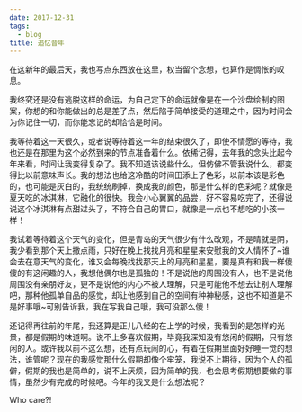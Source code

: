 ```yaml
---
date: 2017-12-31
tags:
  - blog
title: 追忆昔年
---
```


在这新年的最后天，我也写点东西放在这里，权当留个念想，也算作是惆怅的叹息。

<!--more-->

我终究还是没有逃脱这样的命运，为自己定下的命运就像是在一个沙盘绘制的图案，你想的和你能做出的总是差了点，然后陷于简单接受的道理之中，因为时间会为你记住一切，而你能忘记的却恰恰是时间。

我等待着这一天很久，或者说等待着这一年的结束很久了，即使不情愿的等待，我也还是在那里为这个必然到来的节点准备着什么。依稀记得，去年我的念头比起今年来看，时间让我变得复杂了。我不知道该说些什么，但仿佛不管我说什么，都变得比以前意味声长。我的想法也给这冷酷的时间田添上了色彩，以前本该是彩色的，也可能是灰白的，我统统刷掉，换成我的颜色，那是什么样的色彩呢？就像是夏天吃的冰淇淋，它融化的很快。我会小心翼翼的品尝，好不容易吃完了，还得说说这个冰淇淋有点甜过头了，不符合自己的胃口，就像是一点也不想吃的小孩一样！

我试着等待着这个天气的变化，但是青岛的天气很少有什么改观，不是晴就是阴，我少看到那个天上撒点雨，只好在晚上找找月亮和星星来安慰我的文人情怀了~谁会去在意天气的变化，谁又会每晚找找那天上的月亮和星星，要是真有和我一样傻傻的有这闲趣的人，我想他偶尔也是孤独的！不是说他的周围没有人，也不是说他周围没有亲朋好友，更不是说他的内心不被人理解，只是可能他不想去让别人理解吧，那种他孤单自品的感觉，却让他感到自己的空间有种神秘感，这也不知道是不是好事哦~可别告诉我，我在写我自己哦，我可没那么傻！

还记得再往前的年尾，我还算是正儿八经的在上学的时候，我看到的是怎样的光景，都是假期的味道啊。说不上多喜欢假期，毕竟我深知没有悠闲的假期，只有悠闲的人。或许我以前不这么想，还有点玩闹的心，有着在假期里面好好睡一觉的想法，谁管呢？现在的我感觉那什么假期却像个牢笼，我说不上期待，因为个人的孤僻，假期的我也是简单的，说不上厌烦，因为简单的我，也会思考假期想要做的事情，虽然少有完成的时候吧。今年的我又是什么想法呢？

Who care?!
